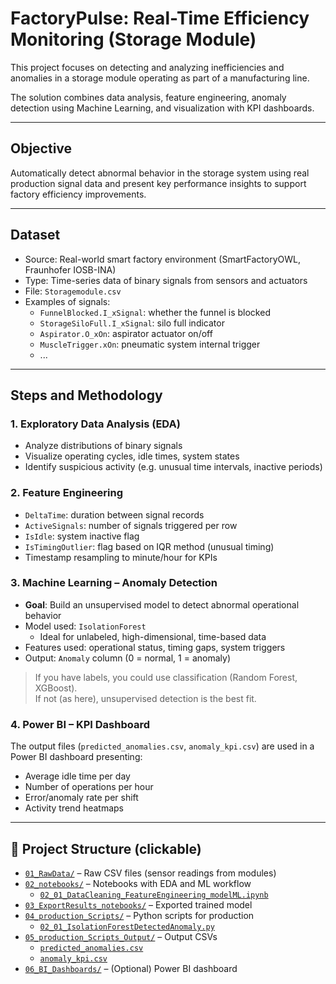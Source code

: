 # FactoryPulse: Real-Time Efficiency Monitoring (Storage Module)

This project focuses on detecting and analyzing inefficiencies and anomalies in a storage module operating as part of a manufacturing line.

The solution combines data analysis, feature engineering, anomaly detection using Machine Learning, and visualization with KPI dashboards.

---

## Objective

Automatically detect abnormal behavior in the storage system using real production signal data and present key performance insights to support factory efficiency improvements.

---

## Dataset

- Source: Real-world smart factory environment (SmartFactoryOWL, Fraunhofer IOSB-INA)
- Type: Time-series data of binary signals from sensors and actuators
- File: `Storagemodule.csv`  
- Examples of signals:
  - `FunnelBlocked.I_xSignal`: whether the funnel is blocked
  - `StorageSiloFull.I_xSignal`: silo full indicator
  - `Aspirator.O_xOn`: aspirator actuator on/off
  - `MuscleTrigger.xOn`: pneumatic system internal trigger
  - ...

---

## Steps and Methodology

### 1. Exploratory Data Analysis (EDA)
- Analyze distributions of binary signals
- Visualize operating cycles, idle times, system states
- Identify suspicious activity (e.g. unusual time intervals, inactive periods)

### 2. Feature Engineering
- `DeltaTime`: duration between signal records
- `ActiveSignals`: number of signals triggered per row
- `IsIdle`: system inactive flag
- `IsTimingOutlier`: flag based on IQR method (unusual timing)
- Timestamp resampling to minute/hour for KPIs

### 3. Machine Learning – Anomaly Detection
- **Goal**: Build an unsupervised model to detect abnormal operational behavior
- Model used: `IsolationForest`
  - Ideal for unlabeled, high-dimensional, time-based data
- Features used: operational status, timing gaps, system triggers
- Output: `Anomaly` column (0 = normal, 1 = anomaly)

> If you have labels, you could use classification (Random Forest, XGBoost).  
> If not (as here), unsupervised detection is the best fit.

### 4. Power BI – KPI Dashboard
The output files (`predicted_anomalies.csv`, `anomaly_kpi.csv`) are used in a Power BI dashboard presenting:
- Average idle time per day
- Number of operations per hour
- Error/anomaly rate per shift
- Activity trend heatmaps

---

## 📁 Project Structure (clickable)

- [`01_RawData/`](./01_RawData/) – Raw CSV files (sensor readings from modules)
- [`02_notebooks/`](./02_notebooks/) – Notebooks with EDA and ML workflow  
  - [`02_01_DataCleaning_FeatureEngineering_modelML.ipynb`](./02_notebooks/02_01_DataCleaning_FeatureEngineering_modelML.ipynb)
- [`03_ExportResults_notebooks/`](./03_ExportResults_notebooks/) – Exported trained model
- [`04_production_Scripts/`](./04_production_Scripts/) – Python scripts for production  
  - [`02_01_IsolationForestDetectedAnomaly.py`](./04_scripts/02_01_IsolationForestDetectedAnomaly.py)
- [`05_production_Scripts_Output/`](./05_production_Scripts_Output/) – Output CSVs  
  - [`predicted_anomalies.csv`](./05_outputs/predicted_anomalies.csv)  
  - [`anomaly_kpi.csv`](./05_outputs/anomaly_kpi.csv)
- [`06_BI_Dashboards/`](./06_BI_Dashboards/) – (Optional) Power BI dashboard

